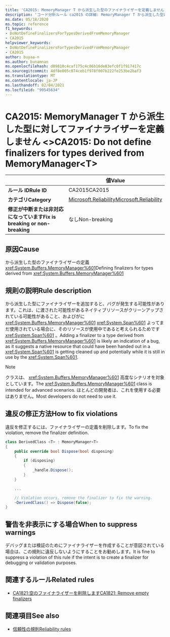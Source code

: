 ```yaml
---
title: 'CA2015: MemoryManager T から派生した型のファイナライザーを定義しません &lt; &gt; (コード分析)'
description: 'コード分析ルール ca2015 の詳細: MemoryManager T から派生した型に対してファイナライザーを定義しない &lt;&gt;'
ms.date: 05/18/2020
ms.topic: reference
f1_keywords:
- DoNotDefineFinalizersForTypesDerivedFromMemoryManager
- CA2015
helpviewer_keywords:
- DoNotDefineFinalizersForTypesDerivedFromMemoryManager
- CA2015
author: buyaa-n
ms.author: bunamnan
ms.openlocfilehash: d89810c4caf175c4c86b16de83efc0f1f917417c
ms.sourcegitcommit: 4df8e005c074ceb1f978f007b222fe253be2baf3
ms.translationtype: MT
ms.contentlocale: ja-JP
ms.lasthandoff: 02/04/2021
ms.locfileid: "99545634"
---
```

# <a name="ca2015-do-not-define-finalizers-for-types-derived-from-memorymanagerlttgt"></a><span data-ttu-id="cb97e-103">CA2015: MemoryManager T から派生した型に対してファイナライザーを定義しません &lt;&gt;</span><span class="sxs-lookup"><span data-stu-id="cb97e-103">CA2015: Do not define finalizers for types derived from MemoryManager&lt;T&gt;</span></span>

| | <span data-ttu-id="cb97e-104">値</span><span class="sxs-lookup"><span data-stu-id="cb97e-104">Value</span></span> |
|-|-|
| <span data-ttu-id="cb97e-105">**ルール ID**</span><span class="sxs-lookup"><span data-stu-id="cb97e-105">**Rule ID**</span></span> |<span data-ttu-id="cb97e-106">CA2015</span><span class="sxs-lookup"><span data-stu-id="cb97e-106">CA2015</span></span>|
| <span data-ttu-id="cb97e-107">**カテゴリ**</span><span class="sxs-lookup"><span data-stu-id="cb97e-107">**Category**</span></span> |[<span data-ttu-id="cb97e-108">Microsoft.Reliability</span><span class="sxs-lookup"><span data-stu-id="cb97e-108">Microsoft.Reliability</span></span>](reliability-warnings.md)|
| <span data-ttu-id="cb97e-109">**修正が中断または非対応になっています**</span><span class="sxs-lookup"><span data-stu-id="cb97e-109">**Fix is breaking or non-breaking**</span></span> |<span data-ttu-id="cb97e-110">なし</span><span class="sxs-lookup"><span data-stu-id="cb97e-110">Non-breaking</span></span>|

## <a name="cause"></a><span data-ttu-id="cb97e-111">原因</span><span class="sxs-lookup"><span data-stu-id="cb97e-111">Cause</span></span>

<span data-ttu-id="cb97e-112">から派生した型のファイナライザーの定義 <xref:System.Buffers.MemoryManager%601></span><span class="sxs-lookup"><span data-stu-id="cb97e-112">Defining finalizers for types derived from <xref:System.Buffers.MemoryManager%601></span></span>

## <a name="rule-description"></a><span data-ttu-id="cb97e-113">規則の説明</span><span class="sxs-lookup"><span data-stu-id="cb97e-113">Rule description</span></span>

<span data-ttu-id="cb97e-114">から派生した型にファイナライザーを追加すると、バグが発生する可能性があります。これは、に渡された可能性があるネイティブリソースがクリーンアップされている可能性があること、およびがに <xref:System.Buffers.MemoryManager%601> <xref:System.Span%601> よってまだ使用されている場合に、そのリソースが使用中であると考えられるためです <xref:System.Span%601> 。</span><span class="sxs-lookup"><span data-stu-id="cb97e-114">Adding a finalizer to a type derived from <xref:System.Buffers.MemoryManager%601> is likely an indication of a bug, as it suggests a native resource that could have been handed out in a <xref:System.Span%601> is getting cleaned up and potentially while it is still in use by the <xref:System.Span%601>.</span></span>

> [!NOTE]
> <span data-ttu-id="cb97e-115">クラスは、 <xref:System.Buffers.MemoryManager%601> 高度なシナリオを対象としています。</span><span class="sxs-lookup"><span data-stu-id="cb97e-115">The <xref:System.Buffers.MemoryManager%601> class is intended for advanced scenarios.</span></span> <span data-ttu-id="cb97e-116">ほとんどの開発者は、これを使用する必要はありません。</span><span class="sxs-lookup"><span data-stu-id="cb97e-116">Most developers do not need to use it.</span></span>

## <a name="how-to-fix-violations"></a><span data-ttu-id="cb97e-117">違反の修正方法</span><span class="sxs-lookup"><span data-stu-id="cb97e-117">How to fix violations</span></span>

<span data-ttu-id="cb97e-118">違反を修正するには、ファイナライザーの定義を削除します。</span><span class="sxs-lookup"><span data-stu-id="cb97e-118">To fix the violation, remove the finalizer definition.</span></span>

```csharp
class DerivedClass <T> : MemoryManager<T>
{
    public override bool Dispose(bool disposing)
    {
        if (disposing)
        {
            _handle.Dispose();
        }
    }

    ...

    // Violation occurs, remove the finalizer to fix the warning.
    ~DerivedClass() => Dispose(false);
}
```

## <a name="when-to-suppress-warnings"></a><span data-ttu-id="cb97e-119">警告を非表示にする場合</span><span class="sxs-lookup"><span data-stu-id="cb97e-119">When to suppress warnings</span></span>

<span data-ttu-id="cb97e-120">デバッグまたは検証のためにファイナライザーを作成することが意図されている場合は、この規則に違反しないようにすることをお勧めします。</span><span class="sxs-lookup"><span data-stu-id="cb97e-120">It is fine to suppress a violation of this rule if the intent is to create a finalizer for debugging or validation purposes.</span></span>

## <a name="related-rules"></a><span data-ttu-id="cb97e-121">関連するルール</span><span class="sxs-lookup"><span data-stu-id="cb97e-121">Related rules</span></span>

- [<span data-ttu-id="cb97e-122">CA1821:空のファイナライザーを削除します</span><span class="sxs-lookup"><span data-stu-id="cb97e-122">CA1821: Remove empty finalizers</span></span>](ca1821.md)

## <a name="see-also"></a><span data-ttu-id="cb97e-123">関連項目</span><span class="sxs-lookup"><span data-stu-id="cb97e-123">See also</span></span>

- [<span data-ttu-id="cb97e-124">信頼性の規則</span><span class="sxs-lookup"><span data-stu-id="cb97e-124">Reliability rules</span></span>](reliability-warnings.md)
